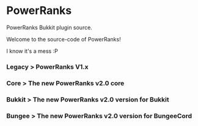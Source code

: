 # PowerRanks
PowerRanks Bukkit plugin source.

Welcome to the source-code of PowerRanks!

I know it's a mess :P

### Legacy > PowerRanks V1.x

### Core > The new PowerRanks v2.0 core

### Bukkit > The new PowerRanks v2.0 version for Bukkit

### Bungee > The new PowerRanks v2.0 version for BungeeCord

